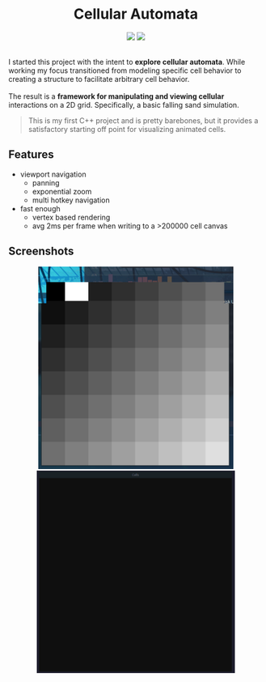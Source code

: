 <div align="center">
    <h1>Cellular Automata</h1>
    <div>
      <img src="https://img.shields.io/badge/C++-00599C?style=for-the-badge&logo=cplusplus&logoColor=white">
      <img src="https://img.shields.io/badge/SFML-8CC445?style=for-the-badge&logo=sfml&logoColor=white">
    </div>
</div><br>

I started this project with the intent to **explore cellular automata**.
While working my focus transitioned from modeling specific cell behavior to creating a structure to facilitate arbitrary cell behavior.<br><br>
The result is a **framework for manipulating and viewing cellular** interactions on a 2D grid. Specifically, a basic falling sand simulation.

> This is my first C++ project and is pretty barebones, but it provides a satisfactory starting off point for visualizing animated cells.

## Features
- viewport navigation
  - panning
  - exponential zoom
  - multi hotkey navigation
- fast enough
  - vertex based rendering
  - avg 2ms per frame when writing to a >200000 cell canvas

## Screenshots
<div align="center">
    <img height="400em" src="cellular_automata/screenshots/cellular_automata_demo.gif"/>
    <img height="400em" src="cellular_automata/screenshots/sand_sim_01.gif"/>
</div>
